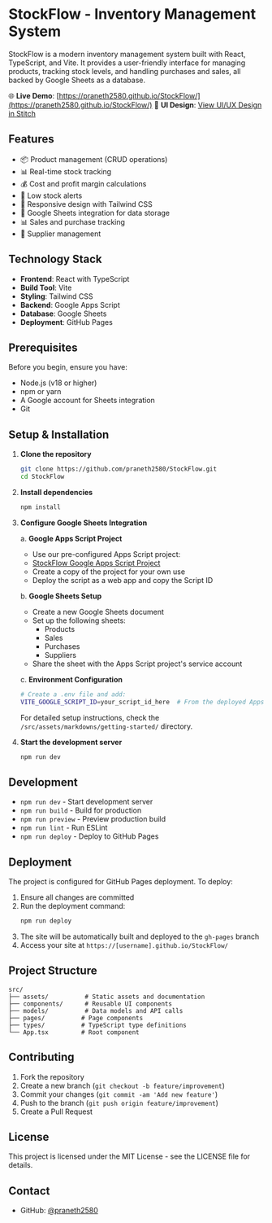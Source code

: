 # StockFlow - Inventory Management System

StockFlow is a modern inventory management system built with React, TypeScript, and Vite. It provides a user-friendly interface for managing products, tracking stock levels, and handling purchases and sales, all backed by Google Sheets as a database.

🌐 **Live Demo**: [https://praneth2580.github.io/StockFlow/](https://praneth2580.github.io/StockFlow/)
🎨 **UI Design**: [View UI/UX Design in Stitch](https://stitch.withgoogle.com/projects/9293421488052721907)

## Features

- 📦 Product management (CRUD operations)
- 📊 Real-time stock tracking
- 💰 Cost and profit margin calculations
- 🔔 Low stock alerts
- 📱 Responsive design with Tailwind CSS
- 🔄 Google Sheets integration for data storage
- 📊 Sales and purchase tracking
- 🏢 Supplier management

## Technology Stack

- **Frontend**: React with TypeScript
- **Build Tool**: Vite
- **Styling**: Tailwind CSS
- **Backend**: Google Apps Script
- **Database**: Google Sheets
- **Deployment**: GitHub Pages

## Prerequisites

Before you begin, ensure you have:

- Node.js (v18 or higher)
- npm or yarn
- A Google account for Sheets integration
- Git

## Setup & Installation

1. **Clone the repository**
   ```bash
   git clone https://github.com/praneth2580/StockFlow.git
   cd StockFlow
   ```

2. **Install dependencies**
   ```bash
   npm install
   ```

3. **Configure Google Sheets Integration**

   a. **Google Apps Script Project**
   - Use our pre-configured Apps Script project:
   - [StockFlow Google Apps Script Project](https://stitch.withgoogle.com/projects/9293421488052721907)
   - Create a copy of the project for your own use
   - Deploy the script as a web app and copy the Script ID
   
   b. **Google Sheets Setup**
   - Create a new Google Sheets document
   - Set up the following sheets:
     - Products
     - Sales
     - Purchases
     - Suppliers
   - Share the sheet with the Apps Script project's service account
   
   c. **Environment Configuration**
   ```bash
   # Create a .env file and add:
   VITE_GOOGLE_SCRIPT_ID=your_script_id_here  # From the deployed Apps Script
   ```

   For detailed setup instructions, check the `/src/assets/markdowns/getting-started/` directory.

4. **Start the development server**
   ```bash
   npm run dev
   ```

## Development

- `npm run dev` - Start development server
- `npm run build` - Build for production
- `npm run preview` - Preview production build
- `npm run lint` - Run ESLint
- `npm run deploy` - Deploy to GitHub Pages

## Deployment

The project is configured for GitHub Pages deployment. To deploy:

1. Ensure all changes are committed
2. Run the deployment command:
   ```bash
   npm run deploy
   ```
3. The site will be automatically built and deployed to the `gh-pages` branch
4. Access your site at `https://[username].github.io/StockFlow/`

## Project Structure

```
src/
├── assets/          # Static assets and documentation
├── components/      # Reusable UI components
├── models/          # Data models and API calls
├── pages/          # Page components
├── types/          # TypeScript type definitions
└── App.tsx         # Root component
```

## Contributing

1. Fork the repository
2. Create a new branch (`git checkout -b feature/improvement`)
3. Commit your changes (`git commit -am 'Add new feature'`)
4. Push to the branch (`git push origin feature/improvement`)
5. Create a Pull Request

## License

This project is licensed under the MIT License - see the LICENSE file for details.

## Contact

- GitHub: [@praneth2580](https://github.com/praneth2580)
